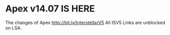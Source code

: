 # Apex v14.07 IS HERE
The changes of Apex
http://bit.ly/InterstellarV5
All ISV5 Links are unblocked on LSA. 

